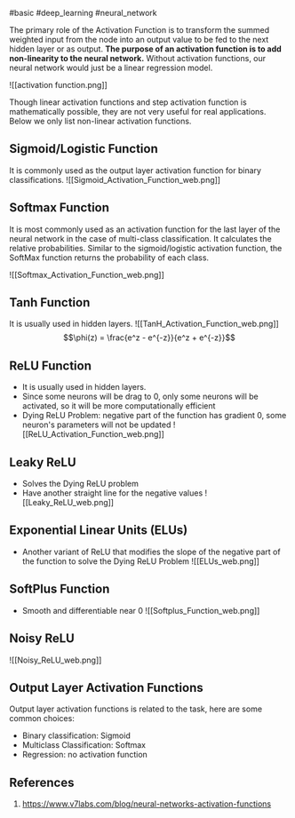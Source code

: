 #basic #deep_learning #neural_network 

The primary role of the Activation Function is to transform the summed weighted input from the node into an output value to be fed to the next hidden layer or as output. **The purpose of an activation function is to add non-linearity to the neural network.** Without activation functions, our neural network would just be a linear regression model.

![[activation function.png]]

Though linear activation functions and step activation function is mathematically possible, they are not very useful for real applications. Below we only list non-linear activation functions.

## Sigmoid/Logistic Function
It is commonly used as the output layer activation function for binary classifications.
![[Sigmoid_Activation_Function_web.png]]
## Softmax Function
It is most commonly used as an activation function for the last layer of the neural network in the case of multi-class classification. It calculates the relative probabilities. Similar to the sigmoid/logistic activation function, the SoftMax function returns the probability of each class.

![[Softmax_Activation_Function_web.png]]
## Tanh Function
It is usually used in hidden layers.
![[TanH_Activation_Function_web.png]]
$$\phi(z) = \frac{e^z - e^{-z}}{e^z + e^{-z}}$$
## ReLU Function
- It is usually used in hidden layers.
- Since some neurons will be drag to 0, only some neurons will be activated, so it will be more computationally efficient
- Dying ReLU Problem: negative part of the function has gradient 0, some neuron's parameters will not be updated
![[ReLU_Activation_Function_web.png]]
## Leaky ReLU
- Solves the Dying ReLU problem
- Have another straight line for the negative values
![[Leaky_ReLU_web.png]]
## Exponential Linear Units (ELUs)
- Another variant of ReLU that modifies the slope of the negative part of the function to solve the Dying ReLU Problem
![[ELUs_web.png]]
## SoftPlus Function
- Smooth and differentiable near 0
![[Softplus_Function_web.png]]
## Noisy ReLU
![[Noisy_ReLU_web.png]]
## Output Layer Activation Functions
Output layer activation functions is related to the task, here are some common choices:
- Binary classification: Sigmoid
- Multiclass Classification: Softmax
- Regression: no activation function

## References
1. https://www.v7labs.com/blog/neural-networks-activation-functions